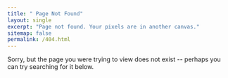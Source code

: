 ```yaml
---
title: " Page Not Found"
layout: single
excerpt: "Page not found. Your pixels are in another canvas."
sitemap: false
permalink: /404.html
---
```


Sorry, but the page you were trying to view does not exist -- perhaps you can try searching for it below.

<script type="text/javascript">
  var GOOG_FIXURL_LANG = 'en';
  var GOOD_FIXURL_SITE = '{{ site.url}}'
</script>
<script type ="test/javascript"
  src="linkhelp.clients.google.com/tbproxy/lh/wm/fixurl.js">
</script>
